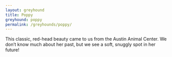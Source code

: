 ```yaml
---
layout: greyhound
title: Poppy
greyhound: poppy
permalink: /greyhounds/poppy/
---
```


This classic, red-head beauty came to us from the Austin Animal Center.  We don’t know much about her past, but we
see a soft, snuggly spot in her future!
